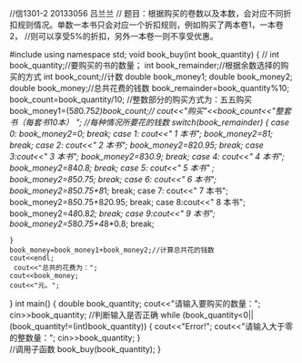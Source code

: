 //信1301-2 20133056 吕兰兰
// 题目：根据购买的卷数以及本数，会对应不同折扣规则情况。单数一本书只会对应一个折扣规则，例如购买了两本卷1，一本卷2，
//则可以享受5%的折扣，另外一本卷一则不享受优惠。
 
#include<iostream> 
using namespace std;
void book_buy(int book_quantity)
{
//    int book_quantity;//要购买的书的数量； 
     int book_remainder;//根据余数选择的购买的方式 
     int book_count;//计数 
     double book_money1; 
     double book_money2;
     double book_money;//总共花费的钱数 
     book_remainder=book_quantity%10;
     book_count=book_quantity/10; 
     //整数部分的购买方式为：五五购买
    book_money1=(5*8*0.75*2)*book_count;// 
    cout<<"购买"<<book_count<<"整套书（每套书10本） "; 
     //每种情况所要花的钱数 
    switch(book_remainder)
    {
        case 0: book_money2=0; break;
        case 1: cout<<" 1 本书";
        book_money2=8*1;
        break;
        case 2: cout<<" 2 本书";
        book_money2=8*2*0.95;
        break;
        case 3:cout<<" 3 本书";
         book_money2=8*3*0.9;
         break;
        case 4: cout<<" 4 本书";
        book_money2=8*4*0.8;
        break;
        case 5: cout<<" 5 本书" ;
        book_money2=8*5*0.75;
        break;
        case 6: cout<<" 6 本书";
        book_money2=8*5*0.75+8*1;
        break;
        case 7: cout<<" 7 本书";
        book_money2=8*5*0.75+8*2*0.95;
        break;
        case 8:cout<<" 8 本书";
         book_money2=4*8*0.8*2;
         break;
        case 9:cout<<" 9 本书";
         book_money2=5*8*0.75+4*8*0.8;
         break;
        
    }
    book_money=book_money1+book_money2;//计算总共花的钱数 
    cout<<endl; 
     cout<<"总共的花费为：";
    cout<<book_money;
    cout<<"元。";
 } 
 int main()
 {
     double book_quantity; 
     cout<<"请输入要购买的数量：";
     cin>>book_quantity;
     //判断输入是否正确 
     while (book_quantity<0||(book_quantity!=(int)book_quantity))
     {
         cout<<"Error!";
         cout<<"请输入大于零的整数量：";
         cin>>book_quantity;
    }     
    //调用子函数 
     book_buy(book_quantity);
 }
